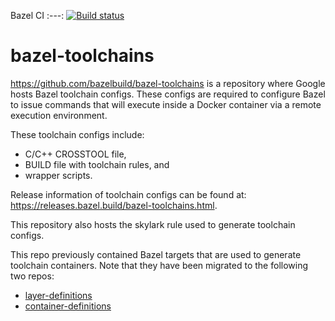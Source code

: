 Bazel CI
:---:
[![Build status](https://badge.buildkite.com/940075452c1c5ff91dc832664c4c8f05e6ec736916688cd894.svg?branch=master)](https://buildkite.com/bazel/bazel-toolchains-postsubmit)

# bazel-toolchains

https://github.com/bazelbuild/bazel-toolchains is a repository where Google
hosts Bazel toolchain configs. These configs are required to configure
Bazel to issue commands that will execute inside a Docker container via a remote
execution environment.

These toolchain configs include:
* C/C++ CROSSTOOL file,
* BUILD file with toolchain rules, and
* wrapper scripts.

Release information of toolchain configs can be found at:
https://releases.bazel.build/bazel-toolchains.html.

This repository also hosts the skylark rule used to generate toolchain configs.

This repo previously contained Bazel targets that are used to generate toolchain
containers. Note that they have been migrated to the following two repos:
* [layer-definitions](https://github.com/GoogleCloudPlatform/layer-definitions)
* [container-definitions](https://github.com/GoogleCloudPlatform/container-definitions)
